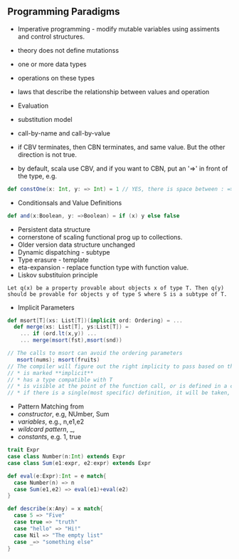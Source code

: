 ## Programming Paradigms

* Imperative programming - modify mutable variables using assiments and control structures.
 * theory does not define mutationss
  * one or more data types
  * operations on these types
  * laws that describe the relationship between values and operation

* Evaluation
 * substitution model
  * call-by-name and call-by-value
  * if CBV terminates, then CBN terminates, and same value. But the other direction is not true.
  * by default, scala use CBV, and if you want to CBN, put an '=>' in front of the type, e.g.
  ```scala
  def constOne(x: Int, y: => Int) = 1 // YES, there is space between : =>
  ```
* Conditionsals and Value Definitions
```scala
def and(x:Boolean, y: =>Boolean) = if (x) y else false
```

* Persistent data structure 
 * cornerstone of scaling functional prog up to collections. 
 * Older version data structure unchanged
* Dynamic dispatching - subtype
* Type erasure - template
* eta-expansion - replace function type with function value.
* Liskov substituion principle
```
Let q(x) be a property provable about objects x of type T. Then q(y) should be provable for objects y of type S where S is a subtype of T.
```

* Implicit Parameters
```scala
def msort[T](xs: List[T])(implicit ord: Ordering) = ...
  def merge(xs: List[T], ys:List[T]) = 
    ... if (ord.lt(x,y)) ...
    ... merge(msort(fst),msort(snd))

// The calls to msort can avoid the ordering parameters
   msort(nums); msort(fruits)
// The compiler will figure out the right implicity to pass based on the demanded type.
// * is marked **implicit**
// * has a type compatible with T
// * is visible at the point of the function call, or is defined in a companion object associated with T
// * if there is a single(most specific) definition, it will be taken, otherwise error
```
* Pattern Matching from
 * *constructor*, e.g, NUmber, Sum
 * *variables*, e.g., n,e1,e2
 * *wildcard pattern*, _,
 * *constants*, e.g. 1, true
```scala
trait Expr
case class Number(n:Int) extends Expr
case class Sum(e1:expr, e2:expr) extends Expr

def eval(e:Expr):Int = e match{
  case Number(n) => n
  case Sum(e1,e2) => eval(e1)+eval(e2)
}

def describe(x:Any) = x match{
  case 5 => "Five"
  case true => "truth"
  case "hello" => "Hi!"
  case Nil => "The empty list"
  case _=> "something else"
}

```
